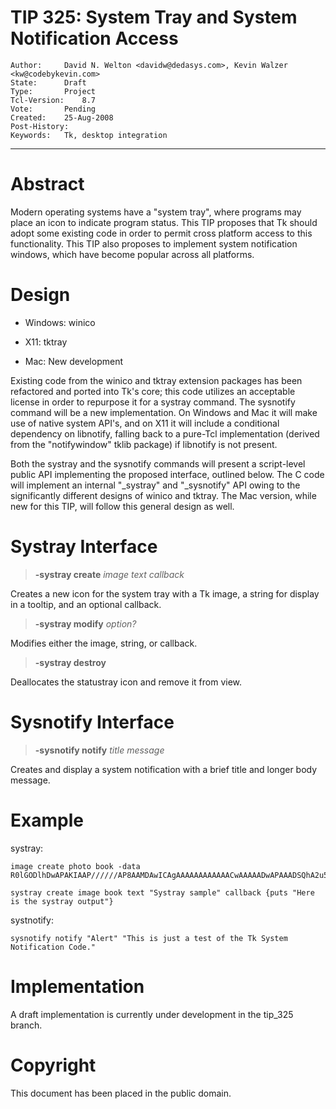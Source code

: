 # TIP 325: System Tray and System Notification Access
	Author:		David N. Welton <davidw@dedasys.com>, Kevin Walzer <kw@codebykevin.com>
	State:		Draft
	Type:		Project
	Tcl-Version:	8.7
	Vote:		Pending
	Created:	25-Aug-2008
	Post-History:	
	Keywords:	Tk, desktop integration
-----

# Abstract

Modern operating systems have a "system tray", where programs may place an
icon to indicate program status. This TIP proposes that Tk should adopt some
existing code in order to permit cross platform access to this functionality. 
This TIP also proposes to implement system notification windows, which have become 
popular across all platforms.

# Design

 * Windows: winico

 * X11: tktray

 * Mac: New development

Existing code from the winico and tktray extension packages has been refactored and ported into Tk's core; this code utilizes an acceptable license in order to repurpose it for a systray command. The sysnotify command will be a new implementation. On Windows and Mac it will make use of native system API's, and on X11 it will include a conditional dependency on libnotify, falling back to a pure-Tcl implementation (derived from the "notifywindow" tklib package) if libnotify is not present. 

Both the systray and the sysnotify commands will present a script-level public API implementing the proposed interface, outlined below. The C code will implement an internal "_systray" and "_sysnotify" API owing to the significantly different designs of winico and tktray. The Mac version, while new for this TIP, will follow this general design as well.

# Systray Interface

 > **-systray create** _image_ _text_ _callback_

Creates a new icon for the system tray with a Tk image, a string for display in a tooltip, and an optional callback. 

> **-systray modify** _option?_ 

Modifies either the image, string, or callback.

> **-systray destroy** 

Deallocates the statustray icon and remove it from view.

# Sysnotify Interface

> **-sysnotify notify** _title_ _message_ 

Creates and display a system notification with a brief title and longer body message.

# Example

systray:

	image create photo book -data R0lGODlhDwAPAKIAAP//////AP8AAMDAwICAgAAAAAAAAAAAACwAAAAADwAPAAADSQhA2u5ksPeKABKSCaya29d4WKgERFF0l1IMQCAKatvBJ0OTdzzXI1xMB3TBZAvATtB6NSLKleXi3OBoLqrVgc0yv+DVSEUuFxIAOw==

    systray create image book text "Systray sample" callback {puts "Here is the systray output"}

systnotify:

	sysnotify notify "Alert" "This is just a test of the Tk System Notification Code."

# Implementation 

A draft implementation is currently under development in the tip_325 branch.

# Copyright

This document has been placed in the public domain.